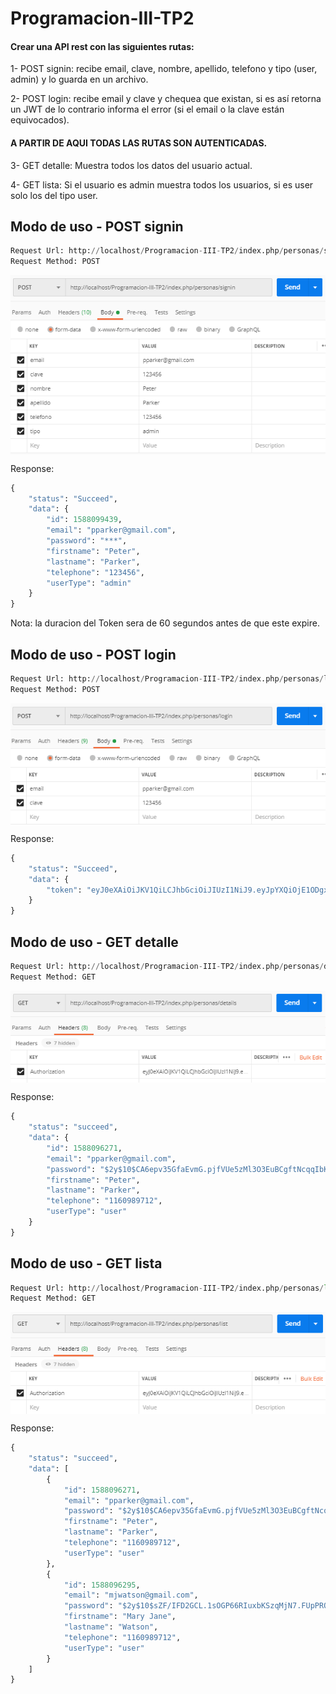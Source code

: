# Programacion-III-TP2

#### Crear una API rest con las siguientes rutas:

1- POST signin: recibe email, clave, nombre, apellido, telefono y tipo (user, admin) y lo guarda en un archivo.

2- POST login: recibe email y clave y chequea que existan, si es así retorna un JWT de lo contrario informa el error (si el email o la clave están equivocados).

#### A PARTIR DE AQUI TODAS LAS RUTAS SON AUTENTICADAS.

3- GET detalle: Muestra todos los datos del usuario actual.

4- GET lista: Si el usuario es admin muestra todos los usuarios, si es user solo los del tipo user.

## Modo de uso - POST signin

```python
Request Url: http://localhost/Programacion-III-TP2/index.php/personas/signin
Request Method: POST
```
<img src="/readme_images/readme_img1.png" style="display:block; margin:auto;"></img>

Response:

```python
{
    "status": "Succeed",
    "data": {
        "id": 1588099439,
        "email": "pparker@gmail.com",
        "password": "***",
        "firstname": "Peter",
        "lastname": "Parker",
        "telephone": "123456",
        "userType": "admin"
    }
}
```
Nota: la duracion del Token sera de 60 segundos antes de que este expire.

## Modo de uso - POST login

```python
Request Url: http://localhost/Programacion-III-TP2/index.php/personas/login
Request Method: POST
```
<img src="/readme_images/readme_img2.png" style="display:block; margin:auto;"></img>

Response:

```python
{
    "status": "Succeed",
    "data": {
        "token": "eyJ0eXAiOiJKV1QiLCJhbGciOiJIUzI1NiJ9.eyJpYXQiOjE1ODgxMDIyMjIsImV4cCI6MTU4ODEwMjI4MiwiZW1haWwiOiJwcGFya2VyQGdtYWlsLmNvbSIsImZpcnN0bmFtZSI6IlBldGVyIiwibGFzdG5hbWUiOiJQYXJrZXIiLCJ1c2VyX3R5cGUiOiJ1c2VyIn0.7SGsqmul9TmltFkdyhEkA_p8gRjMK3y4c6t0ZoR1DwY"
    }
}
```

## Modo de uso - GET detalle

```python
Request Url: http://localhost/Programacion-III-TP2/index.php/personas/details
Request Method: GET
```
<img src="/readme_images/readme_img3.PNG" style="display:block; margin:auto;"></img>

Response:

```python
{
    "status": "succeed",
    "data": {
        "id": 1588096271,
        "email": "pparker@gmail.com",
        "password": "$2y$10$CA6epv35GfaEvmG.pjfVUe5zMl3O3EuBCgftNcqqIbKpr7ueMuftK",
        "firstname": "Peter",
        "lastname": "Parker",
        "telephone": "1160989712",
        "userType": "user"
    }
}
```

## Modo de uso - GET lista

```python
Request Url: http://localhost/Programacion-III-TP2/index.php/personas/list
Request Method: GET
```
<img src="/readme_images/readme_img4.PNG" style="display:block; margin:auto;"></img>

Response:

```python
{
    "status": "succeed",
    "data": [
        {
            "id": 1588096271,
            "email": "pparker@gmail.com",
            "password": "$2y$10$CA6epv35GfaEvmG.pjfVUe5zMl3O3EuBCgftNcqqIbKpr7ueMuftK",
            "firstname": "Peter",
            "lastname": "Parker",
            "telephone": "1160989712",
            "userType": "user"
        },
        {
            "id": 1588096295,
            "email": "mjwatson@gmail.com",
            "password": "$2y$10$sZF/IFD2GCL.1sOGP66RIuxbKSzqMjN7.FUpPROyLHfF/DMU1O6CG",
            "firstname": "Mary Jane",
            "lastname": "Watson",
            "telephone": "1160989712",
            "userType": "user"
        }
    ]
}
```